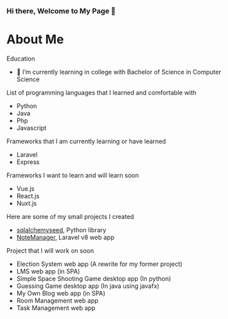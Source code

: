 ### Hi there, Welcome to My Page 👋

# About Me

Education

- 🌱 I’m currently learning in college with Bachelor of Science in Computer Science


List of programming languages that I learned and comfortable with

- Python
- Java
- Php
- Javascript

Frameworks that I am currently learning or have learned

- Laravel
- Express

Frameworks I want to learn and will learn soon

- Vue.js
- React.js
- Nuxt.js

Here are some of my small projects I created

- [sqlalchemyseed](https://github.com/jedymatt/sqlalchemyseed.git), Python library
- [NoteManager](https://github.com/jedymatt/NoteManager.git), Laravel v8 web app


Project that I will work on soon

- Election System web app (A rewrite for my former project)
- LMS web app (in SPA)
- Simple Space Shooting Game desktop app (In python)
- Guessing Game desktop app (In java using javafx)
- My Own Blog web app (in SPA)
- Room Management web app
- Task Management web app

<!--
**jedymatt/jedymatt** is a ✨ _special_ ✨ repository because its `README.md` (this file) appears on your GitHub profile.

Here are some ideas to get you started:

- 🔭 I’m currently working on ...
- 🌱 I’m currently learning ...
- 👯 I’m looking to collaborate on ...
- 🤔 I’m looking for help with ...
- 💬 Ask me about ...
- 📫 How to reach me: ...
- 😄 Pronouns: ...
- ⚡ Fun fact: ...
-->
